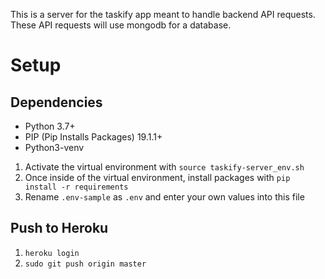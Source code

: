 This is a server for the taskify app meant to handle backend API requests. These API requests will use mongodb for a database.

# Setup

## Dependencies

* Python 3.7+
* PIP (Pip Installs Packages) 19.1.1+
* Python3-venv

1. Activate the virtual environment with `source taskify-server_env.sh`
2. Once inside of the virtual environment, install packages with `pip install -r requirements`
3. Rename `.env-sample` as `.env` and enter your own values into this file

## Push to Heroku

1. `heroku login`
2. `sudo git push origin master`